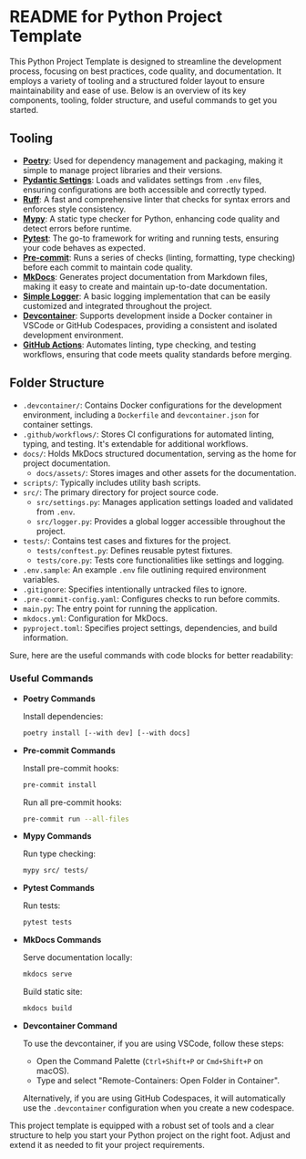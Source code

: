 # README for Python Project Template

This Python Project Template is designed to streamline the development process, focusing on best practices, code quality, and documentation. It employs a variety of tooling and a structured folder layout to ensure maintainability and ease of use. Below is an overview of its key components, tooling, folder structure, and useful commands to get you started.

## Tooling

- [**Poetry**](https://github.com/python-poetry/poetry): Used for dependency management and packaging, making it simple to manage project libraries and their versions.
- [**Pydantic Settings**](https://github.com/pydantic/pydantic-settings): Loads and validates settings from `.env` files, ensuring configurations are both accessible and correctly typed.
- [**Ruff**](https://github.com/astral-sh/ruff): A fast and comprehensive linter that checks for syntax errors and enforces style consistency.
- [**Mypy**](https://github.com/python/mypy): A static type checker for Python, enhancing code quality and detect errors before runtime.
- [**Pytest**](https://github.com/pytest-dev/pytest): The go-to framework for writing and running tests, ensuring your code behaves as expected.
- [**Pre-commit**](https://github.com/pre-commit/pre-commit): Runs a series of checks (linting, formatting, type checking) before each commit to maintain code quality.
- [**MkDocs**](https://github.com/mkdocs/mkdocs): Generates project documentation from Markdown files, making it easy to create and maintain up-to-date documentation.
- [**Simple Logger**](https://docs.python.org/3/library/logging.html): A basic logging implementation that can be easily customized and integrated throughout the project.
- [**Devcontainer**](https://github.com/microsoft/vscode-dev-containers): Supports development inside a Docker container in VSCode or GitHub Codespaces, providing a consistent and isolated development environment.
- [**GitHub Actions**](https://github.com/features/actions): Automates linting, type checking, and testing workflows, ensuring that code meets quality standards before merging.

## Folder Structure

- `.devcontainer/`: Contains Docker configurations for the development environment, including a `Dockerfile` and `devcontainer.json` for container settings.
- `.github/workflows/`: Stores CI configurations for automated linting, typing, and testing. It's extendable for additional workflows.
- `docs/`: Holds MkDocs structured documentation, serving as the home for project documentation.
  - `docs/assets/`: Stores images and other assets for the documentation.
- `scripts/`: Typically includes utility bash scripts.
- `src/`: The primary directory for project source code.
  - `src/settings.py`: Manages application settings loaded and validated from `.env`.
  - `src/logger.py`: Provides a global logger accessible throughout the project.
- `tests/`: Contains test cases and fixtures for the project.
  - `tests/conftest.py`: Defines reusable pytest fixtures.
  - `tests/core.py`: Tests core functionalities like settings and logging.
- `.env.sample`: An example `.env` file outlining required environment variables.
- `.gitignore`: Specifies intentionally untracked files to ignore.
- `.pre-commit-config.yaml`: Configures checks to run before commits.
- `main.py`: The entry point for running the application.
- `mkdocs.yml`: Configuration for MkDocs.
- `pyproject.toml`: Specifies project settings, dependencies, and build information.

Sure, here are the useful commands with code blocks for better readability:

### Useful Commands

- **Poetry Commands**

  Install dependencies:
  ```bash
  poetry install [--with dev] [--with docs]
  ```


- **Pre-commit Commands**

  Install pre-commit hooks:
  ```bash
  pre-commit install
  ```
  Run all pre-commit hooks:
  ```bash
  pre-commit run --all-files
  ```

- **Mypy Commands**

  Run type checking:
  ```bash
  mypy src/ tests/
  ```

- **Pytest Commands**

  Run tests:
  ```bash
  pytest tests
  ```

- **MkDocs Commands**

  Serve documentation locally:
  ```bash
  mkdocs serve
  ```
  Build static site:
  ```bash
  mkdocs build
  ```

- **Devcontainer Command**

  To use the devcontainer, if you are using VSCode, follow these steps:
  - Open the Command Palette (`Ctrl+Shift+P` or `Cmd+Shift+P` on macOS).
  - Type and select "Remote-Containers: Open Folder in Container".

  Alternatively, if you are using GitHub Codespaces, it will automatically use the `.devcontainer` configuration when you create a new codespace.

This project template is equipped with a robust set of tools and a clear structure to help you start your Python project on the right foot. Adjust and extend it as needed to fit your project requirements.
